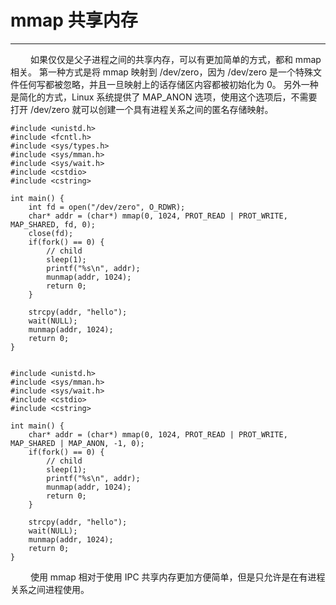 # mmap 共享内存
***

&emsp;&emsp;
如果仅仅是父子进程之间的共享内存，可以有更加简单的方式，都和 mmap 相关。
第一种方式是将 mmap 映射到 /dev/zero，因为 /dev/zero 是一个特殊文件任何写都被忽略，并且一旦映射上的话存储区内容都被初始化为 0。
另外一种是简化的方式，Linux 系统提供了 MAP\_ANON 选项，使用这个选项后，不需要打开 /dev/zero 就可以创建一个具有进程关系之间的匿名存储映射。

    #include <unistd.h>
    #include <fcntl.h>
    #include <sys/types.h>
    #include <sys/mman.h>
    #include <sys/wait.h>
    #include <cstdio>
    #include <cstring>
    
    int main() {
        int fd = open("/dev/zero", O_RDWR);
        char* addr = (char*) mmap(0, 1024, PROT_READ | PROT_WRITE, MAP_SHARED, fd, 0);
        close(fd);
        if(fork() == 0) {
            // child
            sleep(1);
            printf("%s\n", addr);
            munmap(addr, 1024);
            return 0;
        }
        
        strcpy(addr, "hello");
        wait(NULL);
        munmap(addr, 1024);
        return 0;
    }
    
    
    #include <unistd.h>
    #include <sys/mman.h>
    #include <sys/wait.h>
    #include <cstdio>
    #include <cstring>
    
    int main() {
        char* addr = (char*) mmap(0, 1024, PROT_READ | PROT_WRITE, MAP_SHARED | MAP_ANON, -1, 0);
        if(fork() == 0) {
            // child
            sleep(1);
            printf("%s\n", addr);
            munmap(addr, 1024);
            return 0;
        }
        
        strcpy(addr, "hello");
        wait(NULL);
        munmap(addr, 1024);
        return 0;
    }

&emsp;&emsp;
使用 mmap 相对于使用 IPC 共享内存更加方便简单，但是只允许是在有进程关系之间进程使用。